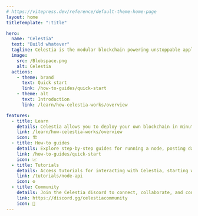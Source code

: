 ```yaml
---
# https://vitepress.dev/reference/default-theme-home-page
layout: home
titleTemplate: ":title"

hero:
  name: "Celestia"
  text: "Build whatever"
  tagline: Celestia is the modular blockchain powering unstoppable applications with full-stack control.
  image:
    src: /Blobspace.png
    alt: Celestia
  actions:
    - theme: brand
      text: Quick start
      link: /how-to-guides/quick-start
    - theme: alt
      text: Introduction
      link: /learn/how-celestia-works/overview

features:
  - title: Learn
    details: Celestia allows you to deploy your own blockchain in minutes, as easily as a smart contract.
    link: /learn/how-celestia-works/overview
    icon: 🏗️
  - title: How-to guides
    details: Explore step-by-step guides for running a node, posting data blobs, building applications and sovereign rollups on Celestia.
    link: /how-to-guides/quick-start
    icon: 📈
  - title: Tutorials
    details: Access tutorials for interacting with Celestia, starting with celestia-node through the node API.
    link: /tutorials/node-api
    icon: ⚙️
  - title: Community
    details: Join the Celestia discord to connect, collaborate, and contribute to the future of modular blockchains.
    link: https://discord.gg/celestiacommunity
    icon: 🏰
---
```

